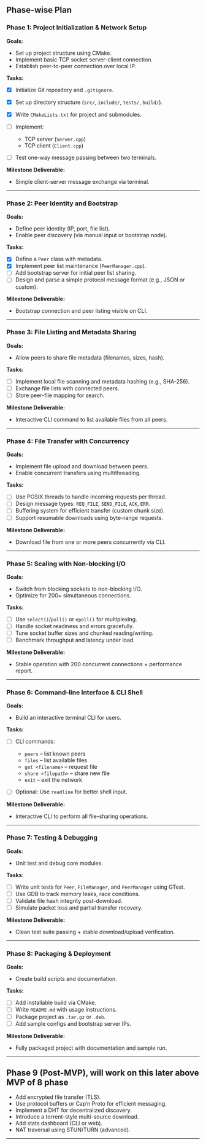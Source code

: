 
## Phase-wise Plan

### Phase 1: Project Initialization & Network Setup

**Goals:**

* Set up project structure using CMake.
* Implement basic TCP socket server-client connection.
* Establish peer-to-peer connection over local IP.

**Tasks:**

* [X] Initialize Git repository and `.gitignore`.
* [X] Set up directory structure (`src/`, `include/`, `tests/`, `build/`).
* [X] Write `CMakeLists.txt` for project and submodules.
* [ ] Implement:

  * TCP server (`Server.cpp`)
  * TCP client (`Client.cpp`)
* [ ] Test one-way message passing between two terminals.

**Milestone Deliverable:**

* Simple client-server message exchange via terminal.

---

### Phase 2: Peer Identity and Bootstrap

**Goals:**

* Define peer identity (IP, port, file list).
* Enable peer discovery (via manual input or bootstrap node).

**Tasks:**

* [X] Define a `Peer` class with metadata.
* [X] Implement peer list maintenance (`PeerManager.cpp`).
* [ ] Add bootstrap server for initial peer list sharing.
* [ ] Design and parse a simple protocol message format (e.g., JSON or custom).

**Milestone Deliverable:**

* Bootstrap connection and peer listing visible on CLI.

---

### Phase 3: File Listing and Metadata Sharing

**Goals:**

* Allow peers to share file metadata (filenames, sizes, hash).

**Tasks:**

* [ ] Implement local file scanning and metadata hashing (e.g., SHA-256).
* [ ] Exchange file lists with connected peers.
* [ ] Store peer-file mapping for search.

**Milestone Deliverable:**

* Interactive CLI command to list available files from all peers.

---

### Phase 4: File Transfer with Concurrency

**Goals:**

* Implement file upload and download between peers.
* Enable concurrent transfers using multithreading.

**Tasks:**

* [ ] Use POSIX threads to handle incoming requests per thread.
* [ ] Design message types: `REQ_FILE`, `SEND_FILE`, `ACK`, `ERR`.
* [ ] Buffering system for efficient transfer (custom chunk size).
* [ ] Support resumable downloads using byte-range requests.

**Milestone Deliverable:**

* Download file from one or more peers concurrently via CLI.

---

### Phase 5: Scaling with Non-blocking I/O

**Goals:**

* Switch from blocking sockets to non-blocking I/O.
* Optimize for 200+ simultaneous connections.

**Tasks:**

* [ ] Use `select()`/`poll()` or `epoll()` for multiplexing.
* [ ] Handle socket readiness and errors gracefully.
* [ ] Tune socket buffer sizes and chunked reading/writing.
* [ ] Benchmark throughput and latency under load.

**Milestone Deliverable:**

* Stable operation with 200 concurrent connections + performance report.

---

### Phase 6: Command-line Interface & CLI Shell

**Goals:**

* Build an interactive terminal CLI for users.

**Tasks:**

* [ ] CLI commands:

  * `peers` – list known peers
  * `files` – list available files
  * `get <filename>` – request file
  * `share <filepath>` – share new file
  * `exit` – exit the network
* [ ] Optional: Use `readline` for better shell input.

**Milestone Deliverable:**

* Interactive CLI to perform all file-sharing operations.

---

### Phase 7: Testing & Debugging

**Goals:**

* Unit test and debug core modules.

**Tasks:**

* [ ] Write unit tests for `Peer`, `FileManager`, and `PeerManager` using GTest.
* [ ] Use GDB to track memory leaks, race conditions.
* [ ] Validate file hash integrity post-download.
* [ ] Simulate packet loss and partial transfer recovery.

**Milestone Deliverable:**

* Clean test suite passing + stable download/upload verification.

---

### Phase 8: Packaging & Deployment

**Goals:**

* Create build scripts and documentation.

**Tasks:**

* [ ] Add installable build via CMake.
* [ ] Write `README.md` with usage instructions.
* [ ] Package project as `.tar.gz` or `.deb`.
* [ ] Add sample configs and bootstrap server IPs.

**Milestone Deliverable:**

* Fully packaged project with documentation and sample run.

---

## Phase 9 (Post-MVP), will work on this later above MVP of 8 phase

* Add encrypted file transfer (TLS).
* Use protocol buffers or Cap’n Proto for efficient messaging.
* Implement a DHT for decentralized discovery.
* Introduce a torrent-style multi-source download.
* Add stats dashboard (CLI or web).
* NAT traversal using STUN/TURN (advanced).

---